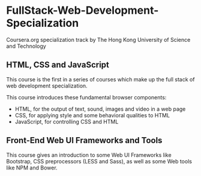 # FullStack-Web-Development-Specialization
Coursera.org specialization track by The Hong Kong University of Science and Technology

## HTML, CSS and JavaScript

This course is the first in a series of courses which make up the full stack of web development specialization. 

This course introduces these fundamental browser components:

* HTML, for the output of text, sound, images and video in a web page
* CSS, for applying style and some behavioral qualities to HTML  
* JavaScript, for controlling CSS and HTML


## Front-End Web UI Frameworks and Tools
This course gives an introduction to some Web UI Frameworks like Bootstrap, CSS preprocessors (LESS and Sass), as well as some Web tools like NPM and Bower.
